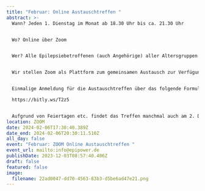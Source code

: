 ```yaml
---
title: "Februar: Online Austauschtreffen "
abstract: >-
  Wann? Jeden 1. Dienstag im Monat ab 18.30 Uhr bis ca. 21.30 Uhr 


  Wo? Online über Zoom


  Wer? Alle Epilepsiebetroffenen (auch Angehörige) aller Altersgruppen


  Wir stellen Zoom als Plattform zum gemeinsamen Austausch zur Verfügung. Die Teilnehmer können in themenspezifische Breakoutsessions, um über alle verschiedenen Themen rund um Epilepsie, aber auch Privates zu diskutieren. Wir haben eine sehr lockere Atmosphäre und jeder kann kommen und gehen, wie es persönlich am angenehmsten ist.


  Einmalige Anmeldung für die Austauschtreffen über das folgende Formular:

  https://bitly.ws/T2z5


  Aufgrund von Feiertagen etc. findet das Treffen manchmal auch am 2. Dienstag statt. Das kann aber den jeweiligen Treffen unter Events entnommen werden.
location: ZOOM
date: 2024-02-06T17:30:40.389Z
date_end: 2024-02-06T20:30:11.510Z
all_day: false
event: "Februar: ZOOM Online Austauschtreffen "
event_url: mailto:info@epipower.de
publishDate: 2023-12-03T08:57:40.406Z
draft: false
featured: false
image:
  filename: 22ad0047-dd70-4563-83b3-d5be6ad47e21.png
---
```

